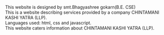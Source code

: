 This website is designed by smt.Bhagyashree gokarn(B.E. CSE)<br>
This is a website describing services provided by a company CHINTAMANI KASHI YATRA (LLP).<br>
Languages used: html, css and javascript.<br>
This website caters information about CHINTAMANI KASHI YATRA (LLP). 

